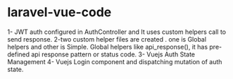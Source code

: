 # laravel-vue-code

1- JWT auth configured in AuthController and It uses custom helpers call to send response.
2-two custom helper files are created . one is Global helpers and other is Simple.
Global helpers like api_response(), it has pre-defined api response pattern or status code.
3- Vuejs Auth State Management
4- Vuejs Login component and dispatching mutation of auth state.
